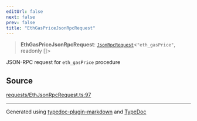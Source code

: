 ```yaml
---
editUrl: false
next: false
prev: false
title: "EthGasPriceJsonRpcRequest"
---
```


> **EthGasPriceJsonRpcRequest**: [`JsonRpcRequest`](/reference/tevm/jsonrpc/type-aliases/jsonrpcrequest/)\<`"eth_gasPrice"`, readonly []\>

JSON-RPC request for `eth_gasPrice` procedure

## Source

[requests/EthJsonRpcRequest.ts:97](https://github.com/evmts/tevm-monorepo/blob/main/packages/procedures-types/src/requests/EthJsonRpcRequest.ts#L97)

***
Generated using [typedoc-plugin-markdown](https://www.npmjs.com/package/typedoc-plugin-markdown) and [TypeDoc](https://typedoc.org/)
